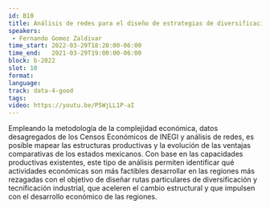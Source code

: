 ```yaml
---
id: B10
title: Análisis de redes para el diseño de estrategias de diversificación y sofisticación productiva regional en México
speakers:
 - Fernando Gomez Zaldivar
time_start: 2022-03-29T18:20:00-06:00
time_end:   2021-03-29T19:00:00-06:00
block: b-2022
slot: 10
format: 
language: 
track: data-4-good
tags:
video: https://youtu.be/P5WjLL1P-aI
---
```


Empleando la metodología de la complejidad económica, datos desagregados de los Censos Económicos de INEGI y análisis de redes, es posible mapear las estructuras productivas y la evolución de las ventajas comparativas de los estados mexicanos. Con base en las capacidades productivas existentes, este tipo de análisis permiten identificar qué actividades económicas son más factibles desarrollar en las regiones más rezagadas con el objetivo de diseñar rutas particulares de diversificación y tecnificación industrial, que aceleren el cambio estructural y que impulsen con el desarrollo económico de las regiones.

